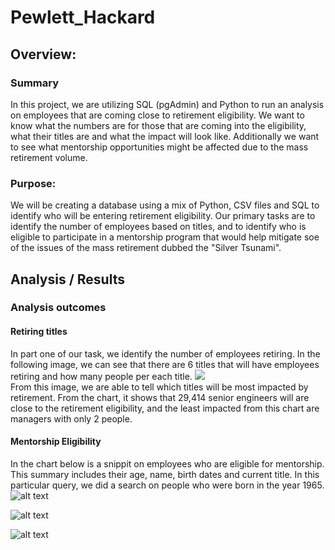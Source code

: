 # Pewlett_Hackard

## Overview:
### Summary
In this project, we are utilizing SQL (pgAdmin) and Python to run an analysis on employees that are coming close to retirement eligibility. We want to know what the numbers are for those that are coming into the eligibility, what their titles are and what the impact will look like. Additionally we want to see what mentorship opportunities might be affected due to the mass retirement volume.

### Purpose:
We will be creating a database using a mix of Python, CSV files and SQL to identify who will be entering retirement eligibility. Our primary tasks are to identify the number of employees based on titles, and to identify who is eligible to participate in a mentorship program that would help mitigate soe of the issues of the mass retirement dubbed the "Silver Tsunami".

## Analysis / Results 

### Analysis outcomes

#### Retiring titles
In part one of our task, we identify the number of employees retiring. In the following image, we can see that there are 6 titles that will have employees retiring and how many people per each title.
![](http://url/to/img.png) <br>
From this image, we are able to tell which titles will be most impacted by retirement. From the chart, it shows that 29,414 senior engineers will are close to the retirement eligibility, and the least impacted from this chart are managers with only 2 people.

#### Mentorship Eligibility
In the chart below is a snippit on employees who are eligible for mentorship. This summary includes their age, name, birth dates and current title. In this particular query, we did a search on people who were born in the year 1965.
![alt text](http://url/to/img.png)


![alt text](http://url/to/img.png)


![alt text](http://url/to/img.png)

